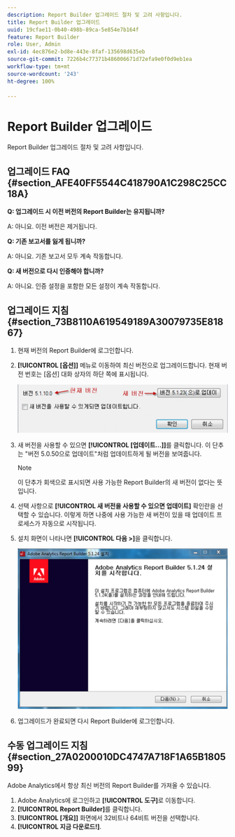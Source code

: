 ```yaml
---
description: Report Builder 업그레이드 절차 및 고려 사항입니다.
title: Report Builder 업그레이드
uuid: 19cfae11-0b40-498b-89ca-5e854e7b164f
feature: Report Builder
role: User, Admin
exl-id: 4ec876e2-bd8e-443e-8faf-135698d635eb
source-git-commit: 7226b4c77371b486006671d72efa9e0f0d9eb1ea
workflow-type: tm+mt
source-wordcount: '243'
ht-degree: 100%

---
```


# Report Builder 업그레이드

Report Builder 업그레이드 절차 및 고려 사항입니다.

## 업그레이드 FAQ {#section_AFE40FF5544C418790A1C298C25CC18A}

**Q: 업그레이드 시 이전 버전의 Report Builder는 유지됩니까?**

A: 아니요. 이전 버전은 제거됩니다.

**Q: 기존 보고서를 잃게 됩니까?**

A: 아니요. 기존 보고서 모두 계속 작동합니다.

**Q: 새 버전으로 다시 인증해야 합니까?**

A: 아니요. 인증 설정을 포함한 모든 설정이 계속 작동합니다.

## 업그레이드 지침 {#section_73B8110A619549189A30079735E81867}

1. 현재 버전의 Report Builder에 로그인합니다.
1. **[!UICONTROL [옵션]]** 메뉴로 이동하여 최신 버전으로 업그레이드합니다. 현재 버전 번호는 [옵션] 대화 상자의 하단 쪽에 표시됩니다.

   ![](assets/upgrade.png)

1. 새 버전을 사용할 수 있으면 **[!UICONTROL [업데이트...]]**&#x200B;를 클릭합니다. 이 단추는 &quot;버전 5.0.50으로 업데이트&quot;처럼 업데이트하게 될 버전을 보여줍니다.

   >[!NOTE]
   >
   >이 단추가 회색으로 표시되면 사용 가능한 Report Builder의 새 버전이 없다는 뜻입니다.

1. 선택 사항으로 **[!UICONTROL 새 버전을 사용할 수 있으면 업데이트]** 확인란을 선택할 수 있습니다. 이렇게 하면 나중에 사용 가능한 새 버전이 있을 때 업데이트 프로세스가 자동으로 시작됩니다.
1. 설치 화면이 나타나면 **[!UICONTROL 다음 >]**&#x200B;을 클릭합니다.

   ![](assets/setup.png)

1. 업그레이드가 완료되면 다시 Report Builder에 로그인합니다.

## 수동 업그레이드 지침 {#section_27A0200010DC4747A718F1A65B180599}

Adobe Analytics에서 항상 최신 버전의 Report Builder를 가져올 수 있습니다.

1. Adobe Analytics에 로그인하고 **[!UICONTROL 도구]**&#x200B;로 이동합니다.
1. **[!UICONTROL Report Builder]**&#x200B;를 클릭합니다.
1. **[!UICONTROL [개요]]** 화면에서 32비트나 64비트 버전을 선택합니다.
1. **[!UICONTROL 지금 다운로드!]**.
